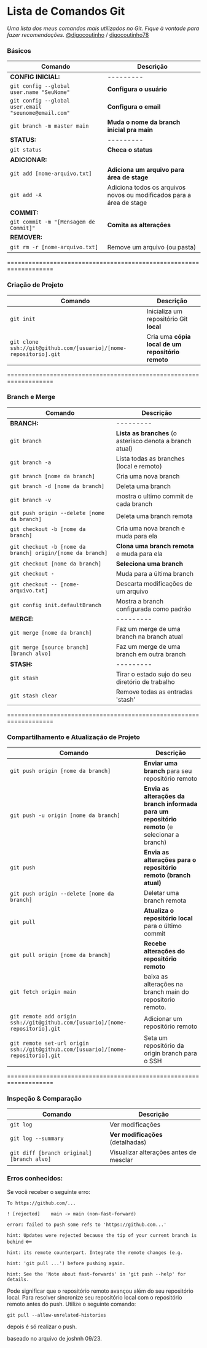 
Lista de Comandos Git
===================================================================

*Uma lista dos meus comandos mais utilizados no Git. Fique à vontade para fazer recomendações.* 
[@digocoutinho](https://instagram.com/digocoutinho) / [digocoutinho78](https://github.com/digocoutinho78)

### Básicos

| Comando | Descrição |
| ------- | --------- |
| **CONFIG INICIAL:** | --------- |
| `git config --global user.name "SeuNome"` | **Configura o usuário** |
| `git config --global user.email "seunome@email.com"` | **Configura o email** |
| `git branch -m master main` | **Muda o nome da branch inicial pra main** |
| **STATUS:** | --------- |
| `git status` | **Checa o status** |
| **ADICIONAR:** |  |
| `git add [nome-arquivo.txt]` | **Adiciona um arquivo para área de stage** |
| `git add -A` | Adiciona todos os arquivos novos ou modificados para a área de stage |
| **COMMIT:** |  |
| `git commit -m "[Mensagem de Commit]"` | **Comita as alterações** |
| **REMOVER:** |  |
| `git rm -r [nome-arquivo.txt]` | Remove um arquivo (ou pasta) |

===================================================================

### Criação de Projeto

| Comando | Descrição |
| ------- | --------- |
| `git init` | Inicializa um repositório Git **local** |
| `git clone ssh://git@github.com/[usuario]/[nome-repositorio].git` | Cria uma **cópia local de um repositório remoto** |

===================================================================

### Branch e Merge

| Comando | Descrição |
| ------- | --------- |
| **BRANCH:** | --------- |
| `git branch` | **Lista as branches** (o asterisco denota a branch atual) |
| `git branch -a` | Lista todas as branches (local e remoto) |
| `git branch [nome da branch]` | Cria uma nova branch |
| `git branch -d [nome da branch]` | Deleta uma branch |
| `git branch -v ` | mostra o ultimo commit de cada branch |
| `git push origin --delete [nome da branch]` | Deleta uma branch remota |
| `git checkout -b [nome da branch]` | Cria uma nova branch e muda para ela |
| `git checkout -b [nome da branch] origin/[nome da branch]` | **Clona uma branch remota** e muda para ela |
| `git checkout [nome da branch]` | **Seleciona uma branch** |
| `git checkout -` | Muda para a última branch |
| `git checkout -- [nome-arquivo.txt]` | Descarta modificações de um arquivo |
|`git config init.defaultBranch` | Mostra a branch configurada como padrão |
| **MERGE:** | --------- |
| `git merge [nome da branch]` | Faz um merge de uma branch na branch atual |
| `git merge [source branch] [branch alvo]` | Faz um merge de uma branch em outra branch |
| **STASH:** | --------- |
| `git stash` | Tirar o estado sujo do seu diretório de trabalho |
| `git stash clear` | Remove todas as entradas 'stash' |

===================================================================

### Compartilhamento e Atualização de Projeto

| Comando | Descrição |
| ------- | --------- |
| `git push origin [nome da branch]` | **Enviar uma branch** para seu repositório remoto |
| `git push -u origin [nome da branch]` | **Envia as alterações da branch informada para um repositório remoto** (e selecionar a branch) |
| `git push` | **Envia as alterações para o repositório remoto (branch atual)** |
| `git push origin --delete [nome da branch]` | Deletar uma branch remota |
| `git pull` | **Atualiza o repositório local** para o último commit |
| `git pull origin [nome da branch]` | **Recebe alterações do repositório remoto** |
| `git fetch origin main` | baixa as alterações na branch main do repositorio remoto. |
| `git remote add origin ssh://git@github.com/[usuario]/[nome-repositorio].git` | Adicionar um repositório remoto |
| `git remote set-url origin ssh://git@github.com/[usuario]/[nome-repositorio].git` | Seta um repositório da origin branch para o SSH |

===================================================================

### Inspeção & Comparação

| Comando | Descrição |
| ------- | --------- |
| `git log` | Ver modificações |
| `git log --summary` | **Ver modificações** (detalhadas) |
| `git diff [branch original] [branch alvo]` | Visualizar alterações antes de mesclar |


### Erros conhecidos:

Se você receber o seguinte erro:

`To https://github.com/...`

 `! [rejected]    main -> main (non-fast-forward)`

`error: failed to push some refs to 'https://github.com...'`

`hint: Updates were rejected because the tip of your current branch is behind`   <==

`hint: its remote counterpart. Integrate the remote changes (e.g.`

`hint: 'git pull ...') before pushing again.`

`hint: See the 'Note about fast-forwards' in 'git push --help' for details.`


Pode significar que o repositório remoto avançou além do seu repositório local. Para resolver sincronize seu repositório local com o repositório remoto antes do push.
Utilize o seguinte comando:

`git pull --allow-unrelated-histories`

depois é só realizar o push.

baseado no arquivo de joshnh 09/23.

